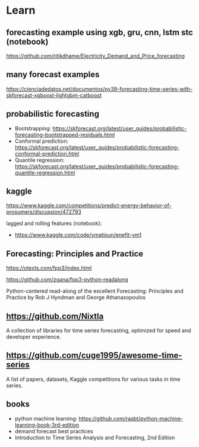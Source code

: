 # Learn

## forecasting example using xgb, gru, cnn, lstm stc (notebook)
https://github.com/ritikdhame/Electricity_Demand_and_Price_forecasting

## many forecast examples
https://cienciadedatos.net/documentos/py39-forecasting-time-series-with-skforecast-xgboost-lightgbm-catboost

## probabilistic forecasting
- Bootstrapping: https://skforecast.org/latest/user_guides/probabilistic-forecasting-bootstrapped-residuals.html
- Conformal prediction: https://skforecast.org/latest/user_guides/probabilistic-forecasting-conformal-prediction.html
- Quantile regression: https://skforecast.org/latest/user_guides/probabilistic-forecasting-quantile-regression.html

## kaggle
https://www.kaggle.com/competitions/predict-energy-behavior-of-prosumers/discussion/472793

lagged and rolling features (notebook):
- https://www.kaggle.com/code/ymatioun/enefit-ym1

## Forecasting: Principles and Practice
https://otexts.com/fpp3/index.html

https://github.com/zgana/fpp3-python-readalong

Python-centered read-along of the excellent Forecasting: Principles and Practice by Rob J Hyndman and George Athanasopoulos

## https://github.com/Nixtla
A collection of libraries for time series forecasting, optimized for speed and developer experience.

## https://github.com/cuge1995/awesome-time-series
A list of papers, datasets, Kaggle competitions for various tasks in time series.

## books
- python machine learning: https://github.com/rasbt/python-machine-learning-book-3rd-edition
- demand forecast best practices
- Introduction to Time Series Analysis and Forecasting, 2nd Edition
